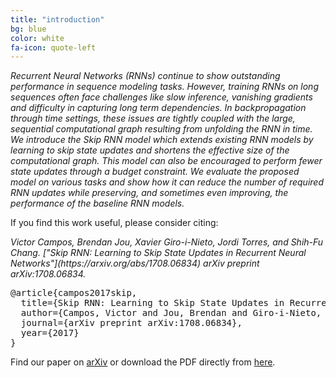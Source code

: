 ```yaml
---
title: "introduction"
bg: blue
color: white
fa-icon: quote-left
---
```


*Recurrent Neural Networks (RNNs) continue to show outstanding performance in sequence modeling tasks. However, training RNNs on long sequences often face challenges like slow inference, vanishing gradients and difficulty in capturing long term dependencies. In backpropagation through time settings, these issues are tightly coupled with the large, sequential computational graph resulting from unfolding the RNN in time. We introduce the Skip RNN model which extends existing RNN models by learning to skip state updates and shortens the effective size of the computational graph. This model can also be encouraged to perform fewer state updates through a budget constraint. We evaluate the proposed model on various tasks and show how it can reduce the number of required RNN updates while preserving, and sometimes even improving, the performance of the baseline RNN models.*

If you find this work useful, please consider citing:

<i>
Victor Campos, Brendan Jou, Xavier Giro-i-Nieto, Jordi Torres, and Shih-Fu Chang. ["Skip RNN: Learning to Skip State Updates in Recurrent Neural Networks"](https://arxiv.org/abs/1708.06834) arXiv preprint arXiv:1708.06834.
</i>

<pre>
@article{campos2017skip,
  title={Skip RNN: Learning to Skip State Updates in Recurrent Neural Networks},
  author={Campos, Victor and Jou, Brendan and Giro-i-Nieto, Xavier and Torres, Jordi and Chang, Shih-Fu},
  journal={arXiv preprint arXiv:1708.06834},
  year={2017}
}
</pre>



Find our paper on [arXiv](https://arxiv.org/abs/1708.06834) or download the PDF directly from [here](https://github.com/imatge-upc/skiprnn-2017-telecombcn/raw/master/arXiv-22-08-2017.pdf).
